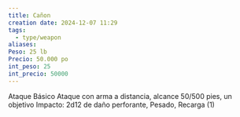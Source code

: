 ```yaml
---
title: Cañon
creation date: 2024-12-07 11:29
tags:
  - type/weapon
aliases: 
Peso: 25 lb
Precio: 50.000 po
int_peso: 25
int_precio: 50000
---
```

Ataque Básico
Ataque con arma a distancia, alcance 50/500 pies, un objetivo
Impacto: 2d12 de daño perforante, Pesado, Recarga (1)